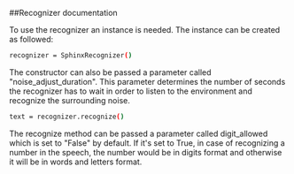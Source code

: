 ##Recognizer documentation

To use the recognizer an instance is needed. The instance can be created  as followed:

```sh
recognizer = SphinxRecognizer()
```

The constructor can also be passed a parameter called "noise_adjust_duration". This parameter determines the number of 
seconds the recognizer has to wait in order to listen to the environment and recognize the surrounding noise.


```sh
text = recognizer.recognize()
```

The recognize method can be passed a parameter called digit_allowed which is set to "False" by default. If it's set to True, 
in case of recognizing a number in the speech, the number would be in digits format and otherwise it will be in words and 
letters format.